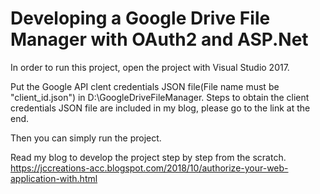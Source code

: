 # Developing a Google Drive File Manager with OAuth2 and ASP.Net

In order to run this project, open the project with Visual Studio 2017.

Put the Google API clent credentials JSON file(File name must be "client_id.json") in D:\GoogleDriveFileManager.
Steps to obtain the client credentials JSON file are included in my blog, please go to the link at the end.

Then you can simply run the project.

Read my blog to develop the project step by step from the scratch. 
https://jccreations-acc.blogspot.com/2018/10/authorize-your-web-application-with.html

